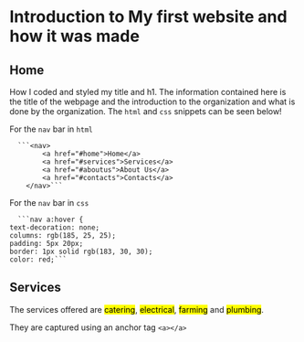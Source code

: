 # Introduction to My first website and how it was made

## Home 
How I coded and styled my title and h1.  The information contained here is the title of the webpage and the introduction to the organization and what is done by the organization.
The `html` and `css` snippets can be seen below!


For the `nav` bar in `html`

      ```<nav>
            <a href="#home">Home</a>
            <a href="#services">Services</a>
            <a href="#aboutus">About Us</a>
            <a href="#contacts">Contacts</a>
        </nav>```

For the `nav` bar in `css`

      ```nav a:hover {
    text-decoration: none;
    columns: rgb(185, 25, 25);
    padding: 5px 20px;
    border: 1px solid rgb(183, 30, 30);
    color: red;```

## Services 
The services offered are <mark>catering</mark>, <mark>electrical</mark>, <mark>farming</mark> and <mark>plumbing</mark>.

They are captured using an anchor tag `<a></a>`



